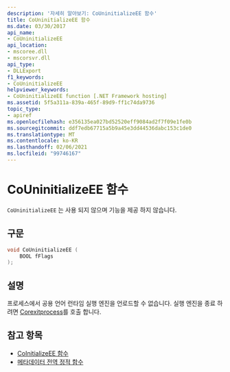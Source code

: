 ```yaml
---
description: '자세히 알아보기: CoUninitializeEE 함수'
title: CoUninitializeEE 함수
ms.date: 03/30/2017
api_name:
- CoUninitializeEE
api_location:
- mscoree.dll
- mscorsvr.dll
api_type:
- DLLExport
f1_keywords:
- CoUninitializeEE
helpviewer_keywords:
- CoUninitializeEE function [.NET Framework hosting]
ms.assetid: 5f5a311a-839a-465f-89d9-ff1c74da9736
topic_type:
- apiref
ms.openlocfilehash: e356135ea027bd52520eff9084ad2f7f09e1fe0b
ms.sourcegitcommit: ddf7edb67715a5b9a45e3dd44536dabc153c1de0
ms.translationtype: MT
ms.contentlocale: ko-KR
ms.lasthandoff: 02/06/2021
ms.locfileid: "99746167"
---
```

# <a name="couninitializeee-function"></a>CoUninitializeEE 함수

`CoUninitializeEE` 는 사용 되지 않으며 기능을 제공 하지 않습니다.  
  
## <a name="syntax"></a>구문  
  
```cpp  
void CoUninitializeEE (  
    BOOL fFlags  
);  
```  
  
## <a name="remarks"></a>설명  

 프로세스에서 공용 언어 런타임 실행 엔진을 언로드할 수 없습니다. 실행 엔진을 종료 하려면 [Corexitprocess](corexitprocess-function.md)를 호출 합니다.  
  
## <a name="see-also"></a>참고 항목

- [CoInitializeEE 함수](coinitializeee-function.md)
- [메타데이터 전역 정적 함수](../metadata/metadata-global-static-functions.md)
